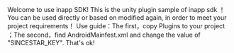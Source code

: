 Welcome to use inapp SDK! This is the unity plugin sample of inapp sdk ！ You can be used directly or based on modified again, in order to meet your project requirements！ Use guide：The first，copy Plugins to your project ；The second，find AndroidMainfest.xml and change the value of "SINCESTAR_KEY". That's ok!
